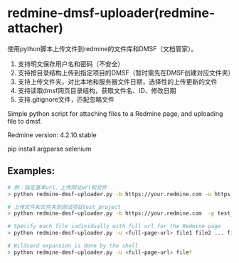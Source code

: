 redmine-dmsf-uploader(redmine-attacher)
================

使用python脚本上传文件到redmine的文件库和DMSF（文档管家）。
1. 支持明文保存用户名和密码（不安全）
2. 支持按目录结构上传到指定项目的DMSF（暂时需先在DMSF创建对应文件夹）
3. 支持上传文件夹，对比本地和服务器文件日期，选择性的上传更新的文件
4. 支持读取dmsf网页目录结构，获取文件名、ID、修改日期
5. 支持.gitignore文件，匹配忽略文件

Simple python script for attaching files to a Redmine page, and uploading file to dmsf.

Redmine version: 4.2.10.stable

pip install argparse selenium

Examples:
---------
```bash
# 例：指定基本url、上传网址url和文件
> python redmine-dmsf-uploader.py -b https://your.redmine.com -u https://your.redmine.com/projects/test_project/files/new file1

# 上传文件和文件夹到测试项目test_project
> python redmine-dmsf-uploader.py -b https://your.redmine.com  -p test_project file1 folder1 file2

# Specify each file individually with full url for the Redmine page
> python redmine-dmsf-uploader.py -u <full-page-url> file1 file2 ... fileN

# Wildcard expansion is done by the shell
> python redmine-dmsf-uploader.py -u <full-page-url> file*
```
